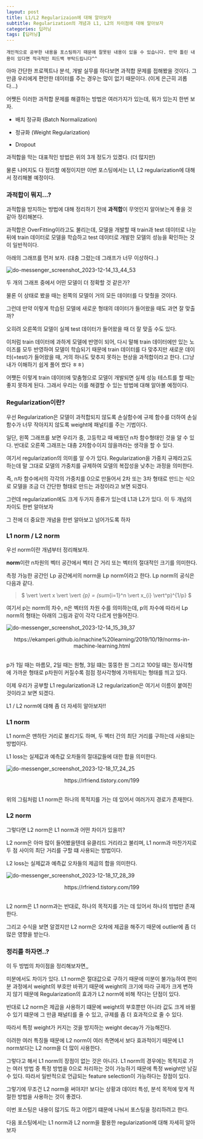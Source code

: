 ```yaml
---
layout: post
title: L1/L2 Regularizaion에 대해 알아보자
subtitle: Regularization의 개념과 L1, L2의 차이점에 대해 알아보자
categories: 딥러닝
tags: [딥러닝]
---
```


`개인적으로 공부한 내용을 포스팅하기 때문에 잘못된 내용이 있을 수 있습니다. 만약 틀린 내용이 있다면 적극적인 피드백 부탁드립니다^^`


아마 간단한 프로젝트나 분석, 개발 실무를 하다보면 과적합 문제를 접해봤을 것이다. 그만큼 우리에게 편안한 데이터를 주는 경우는 많이 없기 때문이다. (이게 은근히 괴롭다...)

어쨋든 이러한 과적합 문제를 해결하는 방법은 여러가지가 있는데, 뭐가 있는지 한번 보자.

- 배치 정규화 (Batch Normalization)

- 정규화 (Weight Regularization)

- Dropout

과적합을 막는 대표적인 방법은 위의 3개 정도가 있곘다. (더 많지만)

물론 나머지도 다 정리할 예정이지만 이번 포스팅에서는 L1, L2 regularization에 대해서 정리해볼 예정이다.



### 과적합이 뭐지...?

과적합을 방지하는 방법에 대해 정리하기 전에 **과적합**이 무엇인지 알아보는게 좋을 것 같아 정리해본다.

과적합은 OverFitting이라고도 불리는데, 모델을 개발할 때 train과 test 데이터로 나눈 뒤에 train 데이터로 모델을 학습하고 test 데이터로 개발한 모델의 성능을 확인하는 것이 일반적이다.

아래의 그래프를 먼저 보자. (대충 그렸는데 그래프가 너무 이상하다..)

![do-messenger_screenshot_2023-12-14_13_44_53](https://github.com/daetamong/daetamong.github.io/assets/111731468/d306c8c1-2eaa-421f-834b-8d945eaa7dd9)

두 개의 그래프 중에서 어떤 모델이 더 정확할 것 같은가?

물론 이 상태로 봤을 때는 왼쪽의 모델이 거의 모든 데이터를 다 맞췄을 것이다.

그런데 만약 이렇게 학습된 모델에 새로운 형태의 데이터가 들어왔을 때도 과연 잘 맞출까?

오히려 오른쪽의 모델이 실제 test 데이터가 들어왔을 때 더 잘 맞출 수도 있다.

이처럼 train 데이터에 과하게 모델에 반영이 되어, 다시 말해 train 데이터에만 있는 노이즈를 모두 반영하여 모델이 학습되기 때문에 train 데이터를 다 맞추지만 새로운 데이터(=test)가 들어왔을 때, 거의 하나도 맞추지 못하는 현상을 과적합이라고 한다. (그냥 내가 이해하기 쉽게 풀어 썼다 ㅎㅎ)

어쨋든 이렇게 train 데이터에 맞춤형으로 모델이 개발되면 실제 성능 테스트를 할 때는 좋지 못하게 된다. 그래서 우리는 이를 해결할 수 있는 방법에 대해 알아볼 예정이다.



### Regularization이란?

우선 Regularization은 모델이 과적합되지 않도록 손실함수에 규제 함수를 더하여 손실함수가 너무 작아지지 않도록 weight에 패널티를 주는 기법이다.

일단, 왼쪽 그래프를 보면 우리가 중, 고등학교 때 배웠던 n차 함수형태인 것을 알 수 있다. 반대로 오른쪽 그래프는 대충 2차함수이지 않을까라는 생각을 할 수 있다.

여기서 regularization의 의미를 알 수가 있다. Regularization을 가중치 규제라고도 하는데 말 그대로 모델의 가중치를 규제하여 모델의 복잡성을 낮추는 과정을 의미한다.

즉, n차 함수에서의 각각의 가중치를 0으로 만들어서 2차 또는 3차 형태로 만드는 식으로 모델을 조금 더 간단한 형태로 만드는 과정이라고 보면 되겠다.

그런데 regularization에도 크게 두가지 종류가 있는데 L1과 L2가 있다. 이 두 개념의 차이도 한번 알아보자

그 전에 더 중요한 개념을 한번 알아보고 넘어가도록 하자



### L1 norm / L2 norm

우선 norm이란 개념부터 정리해보자.

**norm**이란 n차원의 벡터 공간에서 벡터 간 거리 또는 벡터의 절대적인 크기를 의미한다.

측정 가능한 공간인 Lp 공간에서의 norm을 Lp norm이라고 한다. Lp norm의 공식은 다음과 같다.

> \$ \vert \vert x \vert \vert _{p} = (sum_{i=1}^n \vert x_{i} \vert^p)^{1/p} \$

여기서 p는 norm의 차수, n은 벡터의 차원 수를 의미하는데, p의 차수에 따라서 Lp norm의 형태는 아래의 그림과 같이 각각 다르게 만들어진다.

![do-messenger_screenshot_2023-12-14_15_39_37](https://github.com/daetamong/daetamong.github.io/assets/111731468/8e6822e3-5a5e-4db2-8fd7-56d073a82197)

<center>https://ekamperi.github.io/machine%20learning/2019/10/19/norms-in-machine-learning.html</center>

<br>

p가 1일 때는 마름모, 2일 때는 원형, 3일 떄는 뚱뚱한 원 그리고 100일 떄는 정사각형에 가까운 형태로 p차원이 커질수록 점점 정사각형에 가까워지는 형태를 띄고 있다.

이제 우리가 공부할 L1 regularization과 L2 regularization은 여기서 이름이 붙여진 것이라고 보면 되겠다.

L1 / L2 norm에 대해 좀 더 자세히 알아보자!!


### L1 norm

L1 norm은 맨하탄 거리로 불리기도 하며, 두 벡터 간의 최단 거리를 구하는데 사용되는 방법이다.

L1 loss는 실제값과 예측값 오차들의 절대값들에 대한 합을 의미한다.

>

![do-messenger_screenshot_2023-12-18_17_24_25](https://github.com/daetamong/daetamong.github.io/assets/111731468/60de789d-8eb5-4651-bc78-7c278507b217)

<center>https://rfriend.tistory.com/199</center>

<br>

위의 그림처럼 L1 norm은 하나의 목적지를 가는 데 있어서 여러가지 경로가 존재한다.



### L2 norm

그렇다면 L2 norm은 L1 norm과 어떤 차이가 있을끼?

L2 norm은 아마 많이 들어봤을텐데 유클리드 거리라고 불리며, L1 norm과 마찬가지로 두 점 사이의 최단 거리를 구할 떄 사용되는 방법이다.

L2 loss는 실제값과 예측값 오차들의 제곱의 합을 의미한다.

![do-messenger_screenshot_2023-12-18_17_28_39](https://github.com/daetamong/daetamong.github.io/assets/111731468/f56dc35e-3f9c-4746-81bc-84b3fa6cce8a)

<center>https://rfriend.tistory.com/199</center>

<br>

L2 norm은 L1 norm과는 반대로, 하나의 목적지를 가는 데 있어서 하나의 방법만 존재한다.

그리고 수식을 보면 알겠지만 L2 norm은 오차에 제곱을 해주기 때문에 outlier에 좀 더 많은 영향을 받는다.


### 정리를 하자면..?

이 두 방법의 차이점을 정리해보자면,,

미분에서도 차이가 있다. L1 norm은 절대값으로 구하기 때문에 미분이 불가능하여 편미분 과정에서 weight의 부호만 바뀌기 때문에 weight의 크기에 따라 규제가 크게 변하지 않기 때문에 Regularization의 효과가 L2 norm에 비해 작다는 단점이 있다.

반대로 L2 norm은 제곱을 사용하기 떄문에 weight의 부호뿐만 아니라 값도 크게 바뀔 수 있기 떄문에 그 만큼 패널티를 줄 수 있고, 규제를 좀 더 효과적으로 줄 수 있다.

따라서 특정 weight가 커지는 것을 방지하는 weight decay가 가능해진다.

이려한 여러 특징들 때문에 L2 norm이 여러 측면에서 보다 효과적이기 때문에 L1 norm보다는 L2 norm을 더 많이 사용한다.

그렇다고 해서 L1 norm의 장점이 없는 것은 아니다. L1 norm의 경우에는 목적지로 가는 여러 방법 중 특정 방법을 0으로 처리하는 것이 가능하기 때문에 특정 weight만 남길 수 있다. 따라서 일반적으로 언급되는 feature selection이 가능하다는 장점이 있다.

그렇기에 무조건 L2 norm을 써야지!! 보다는 상황과 데이터 특성, 분석 목적에 맞게 적절한 방법을 사용하는 것이 좋겠다.

이번 포스팅은 내용이 많기도 하고 어렵기 떄문에 나눠서 포스팅을 정리하려고 한다.

다음 포스팅에서는 L1 norm과 L2 norm을 활용한 regularization에 대해 자세히 알아보자